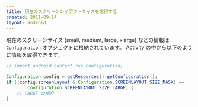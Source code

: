 ```yaml
---
title: 現在のスクリーンレイアウトサイズを取得する
created: 2011-09-14
layout: android
---
```


現在のスクリーンサイズ (small, medium, large, xlarge) などの情報は `Configuration` オブジェクトに格納されています。
Activity の中から以下のように情報を取得できます。

```java
// import android.content.res.Configuration;

Configuration config = getResources().getConfiguration();
if ((config.screenLayout & Configuration.SCREENLAYOUT_SIZE_MASK) ==
        Configuration.SCREENLAYOUT_SIZE_LARGE) {
    // LARGE の場合
}
```

